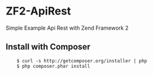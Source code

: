 ZF2-ApiRest
======================

Simple Example Api Rest with Zend Framework 2

## Install with Composer

```
    $ curl -s http://getcomposer.org/installer | php
    $ php composer.phar install
```

